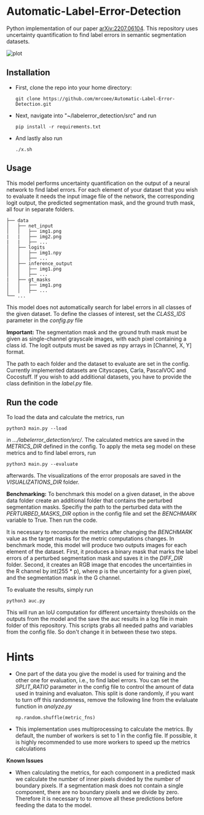 # Automatic-Label-Error-Detection
Python implementation of our paper [arXiv:2207.06104](https://arxiv.org/abs/2207.06104). This repository uses uncertainty 
quantification to find label errors in semantic segmentation datasets.

![plot](./img/0036_proposal_1.png )

## Installation 

* First, clone the repo into your home directory:

    ```
    git clone https://github.com/mrcoee/Automatic-Label-Error-Detection.git
    ```
* Next, navigate into "~/labelerror_detection/src" and run
    
    ```
    pip install -r requirements.txt
    ```
* And lastly also run
    
    ```
    ./x.sh
    ```


## Usage

This model performs uncertainty quantification on the output of a neural network to find label errors. For each element 
of your dataset that you wish to evaluate it needs the input image file of the network, the corresponding logit output, 
the predicted segmentation mask, and the ground truth mask, all four in separate folders. 

```
├── data
│   ├── net_input
│   │   ├── img1.png
|   |   ├── img2.png
|   |   ├── ...
│   ├── logits
│   │   ├── img1.npy
│   │   ├── ...
│   ├── inference_output
│   │   ├── img1.png
│   │   ├── ...
|   ├── gt_masks
│   │   ├── img1.png
│   │   ├── ...
└── ...
```
This model does not automatically search for label errors in all classes of the given dataset. To define the classes of interest,
set the *CLASS_IDS* parameter in the *config.py* file

**Important:** The segmentation mask and the ground truth mask must be given as single-channel grayscale images, with each 
pixel containing a class id. The logit outputs must be saved as npy arrays in [Channel, X, Y] format.

The path to each folder and the dataset to evaluate are set in the config. Currently implemented datasets are Cityscapes, Carla, PascalVOC
and Cocostuff. If you wish to add additional datasets, you have to provide the class definition in the *label.py* file.

## Run the code
To load the data and calculate the metrics, run

```
python3 main.py --load
```
in *.../labelerror_detection/src/*. The calculated metrics are saved in the *METRICS_DIR* defined in the config. To apply the meta seg
model on these metrics and to find label errors, run
```
python3 main.py --evaluate
```
afterwards. The visualizations of the error proposals are saved in the *VISUALIZATIONS_DIR* folder.

**Benchmarking:** To benchmark this model on a given dataset, in the above data folder create an additional folder that contains the perturbed segmentation masks. Specifiy the path to the perturbed data with the *PERTURBED_MASKS_DIR* option in the config file and set the *BENCHMARK* variable to True. Then run the code.

It is necessary to recompute the metrics after changing the *BENCHMARK* value as the target masks for the metric computations changes. In benchmark mode, this model will produce two outputs images for each element of the dataset. First, it produces a binary mask that marks the label errors of a perturbed segmentation mask and saves it in the *DIFF_DIR* folder. Second, it creates an RGB image that encodes the uncertainties in the R channel by int(255 * p), where p is
the uncertainty for a given pixel, and the segmentation mask in the G channel.

To evaluate the results, simply run 
```
python3 auc.py
```
This will run an IoU computation for different uncertainty thresholds on the outputs from the model and the save the auc results in a log file in main folder of this repository. This scripts grabs all needed paths and variables from the config file. So don't change it in between these two steps.





# Hints
* One part of the data you give the model is used for training and the other one for evaluation, i.e., to find label errors. You can set the 
*SPLIT_RATIO* parameter in the config file to control the amount of data used in training and evaluaton. This split is done randomly, if you want
to turn off this randomness, remove the following line from the evlaluate function in *analyze.py*
    ``` 
    np.random.shuffle(metric_fns)
    ```
* This implementation uses multiprocessing to calculate the metrics. By default, the number of workers is set to 1 in the config file. If possible, it is highly recommended to use more workers to speed up the metrics calculations

**Known Issues**

* When calculating the metrics, for each component in a predicted mask we calculate the number of inner pixels divided by the number of boundary pixels. 
If a segmentation mask does not contain a single component, there are no boundary pixels and we divide by zero. Therefore it is necessary to
to remove all these predictions before feeding the data to the model.
